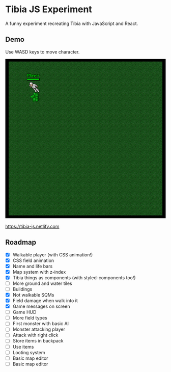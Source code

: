 # Tibia JS Experiment

A funny experiment recreating Tibia with JavaScript and React.

## Demo

Use WASD keys to move character.

![](ss.png)

https://tibia-js.netlify.com

## Roadmap

- [x] Walkable player (with CSS animation!)
- [x] CSS field animation
- [x] Name and life bars
- [x] Map system with z-index
- [x] Tibia things as components (with styled-components too!)
- [ ] More ground and water tiles
- [ ] Buildings
- [x] Not walkable SQMs
- [x] Field damage when walk into it
- [x] Game messages on screen
- [ ] Game HUD
- [ ] More field types
- [ ] First monster with basic AI
- [ ] Monster attacking player
- [ ] Attack with right click
- [ ] Store items in backpack
- [ ] Use items
- [ ] Looting system
- [ ] Basic map editor
- [ ] Basic map editor